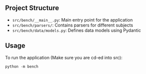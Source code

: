## Project Structure

- `src/bench/__main__.py`: Main entry point for the application
- `src/bench/parsers/`: Contains parsers for different subjects
- `src/bench/data/models.py`: Defines data models using Pydantic

## Usage

To run the application (Make sure you are cd-ed into src):

```python
python -m bench
```